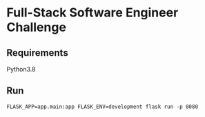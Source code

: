 # Full-Stack Software Engineer Challenge

## Requirements

Python3.8


## Run

```
FLASK_APP=app.main:app FLASK_ENV=development flask run -p 8080
```
